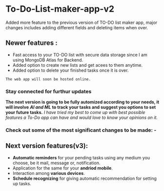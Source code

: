 # To-Do-List-maker-app-v2
Added more feature to the previous version of TO-DO list maker app, major changes includes adding different fields and deleting items when over.

## Newer features : 
* Fast access to your TO-DO list with secure data storage since I am using MongoDB Atlas for Backend.
* Added option to create new lists and get acees to them anytime.
* Added option to delete your finished tasks once it is over.

` The web app will soon be hosted online. `
### Stay connected for furthur updates 

**The next version is going to be fully automized according to your needs, it will involve** ***AI and ML*** 
**to track your tasks and suggest you options to set your future tasks.** 
*I have tried my best to come up with best possible features a To-Do app can have and would love to know your opinions on it.*

### Check out some of the most significant changes to be made: -

## Next version features(v3):
* **Automatic reminders** for your pending tasks using any medium you choose, be it mail, message or, notification.
* Application for the same for your **andriod mobile**.
* Interaction among **various devices**.
* **Schedule recognizing** for giving automatic recommendation for setting up tasks.
